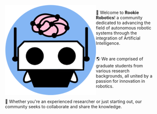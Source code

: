 <!-- About me --->
<p float="left">
  <img align="left" width="300" src="https://github.com/RookieRobotics/.github/blob/main/img/rookie_circle.png?raw=true">
  <div>
  <br>
  📍 Welcome to <b>Rookie Robotics</b>! a community dedicated to advancing the field of autonomous robotic systems through the integration of Artificial Intelligence. <br> <br> <br>
  🌎 We are comprised of graduate students from various research backgrounds, all united by a passion for innovation in robotics. <br> <br> <br>
  🚀 Whether you're an experienced researcher or just starting out, our community seeks to collaborate and share the knowledge.
    <br>
  </div>
</p>
